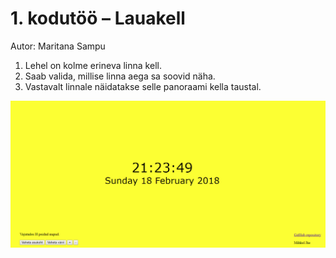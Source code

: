 # 1. kodutöö – Lauakell

Autor: Maritana Sampu

1. Lehel on kolme erineva linna kell.
2. Saab valida, millise linna aega sa soovid näha.
3. Vastavalt linnale näidatakse selle panoraami kella taustal.

![Screenshot 1](Screenshot.png "Rakenduse ekraanipilt")  
